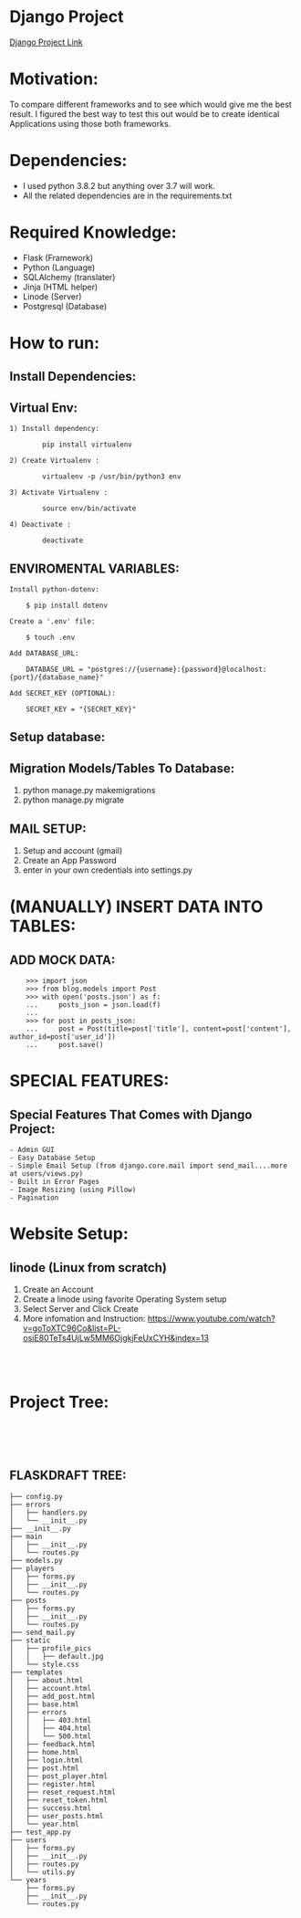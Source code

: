 # Django Project

<a href='https://django-draft-blog.herokuapp.com'>Django Project Link</a>

# Motivation:
To compare different frameworks and to see which would give me the best result. I figured the best way to test this out would be to create identical Applications using those both frameworks.

# Dependencies:
- I used python 3.8.2 but anything over 3.7 will work.
- All the related dependencies are in the requirements.txt
# Required Knowledge:
- Flask (Framework) 
- Python (Language)
- SQLAlchemy (translater)
- Jinja (HTML helper)
- Linode (Server)
- Postgresql (Database)  

# How to run:

## Install Dependencies:

## Virtual Env:
    1) Install dependency: 
        
            pip install virtualenv

    2) Create Virtualenv :

            virtualenv -p /usr/bin/python3 env

    3) Activate Virtualenv : 

            source env/bin/activate

    4) Deactivate : 
            
            deactivate

## ENVIROMENTAL VARIABLES:

    Install python-dotenv:

        $ pip install dotenv

    Create a '.env' file:

        $ touch .env

    Add DATABASE_URL:

        DATABASE_URL = "postgres://{username}:{password}@localhost:{port}/{database_name}"

    Add SECRET_KEY (OPTIONAL):

        SECRET_KEY = "{SECRET_KEY}"

## Setup database:

## Migration Models/Tables To Database:
1) python manage.py makemigrations
2) python manage.py migrate

## MAIL SETUP:

1) Setup and account (gmail)
2) Create an App Password 
3) enter in your own credentials into settings.py

# (MANUALLY) INSERT DATA INTO TABLES:


## ADD MOCK DATA:
        >>> import json
        >>> from blog.models import Post
        >>> with open('posts.json') as f:
        ...     posts_json = json.load(f)
        ... 
        >>> for post in posts_json:
        ...     post = Post(title=post['title'], content=post['content'], author_id=post['user_id'])
        ...     post.save()


# SPECIAL FEATURES:

## Special Features That Comes with Django Project:
    - Admin GUI
    - Easy Database Setup
    - Simple Email Setup (from django.core.mail import send_mail....more at users/views.py)
    - Built in Error Pages
    - Image Resizing (using Pillow)
    - Pagination


# Website Setup:


## linode (Linux from scratch)
1) Create an Account
2) Create a linode using favorite Operating System setup
3) Select Server and Click Create
4) More infomation and Instruction:
    https://www.youtube.com/watch?v=goToXTC96Co&list=PL-osiE80TeTs4UjLw5MM6OjgkjFeUxCYH&index=13

<br>
<br>

# Project Tree:

<br>
<br>
<br>

## FLASKDRAFT TREE:

    ├── config.py
    ├── errors
    │   ├── handlers.py
    │   └── __init__.py
    ├── __init__.py
    ├── main
    │   ├── __init__.py
    │   └── routes.py
    ├── models.py
    ├── players
    │   ├── forms.py
    │   ├── __init__.py
    │   └── routes.py
    ├── posts
    │   ├── forms.py
    │   ├── __init__.py
    │   └── routes.py
    ├── send_mail.py
    ├── static
    │   ├── profile_pics
    │   │   ├── default.jpg
    │   └── style.css
    ├── templates
    │   ├── about.html
    │   ├── account.html
    │   ├── add_post.html
    │   ├── base.html
    │   ├── errors
    │   │   ├── 403.html
    │   │   ├── 404.html
    │   │   └── 500.html
    │   ├── feedback.html
    │   ├── home.html
    │   ├── login.html
    │   ├── post.html
    │   ├── post_player.html
    │   ├── register.html
    │   ├── reset_request.html
    │   ├── reset_token.html
    │   ├── success.html
    │   ├── user_posts.html
    │   └── year.html
    ├── test_app.py
    ├── users
    │   ├── forms.py
    │   ├── __init__.py
    │   ├── routes.py
    │   └── utils.py
    └── years
        ├── forms.py
        ├── __init__.py
        └── routes.py

